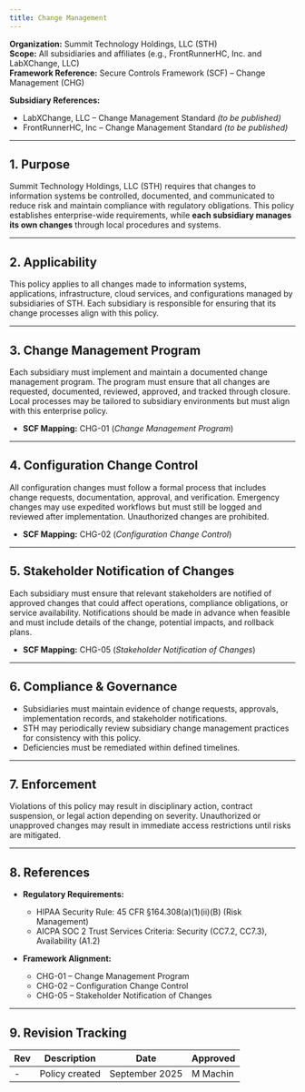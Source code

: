 ```yaml
---
title: Change Management
---
```


**Organization:** Summit Technology Holdings, LLC (STH)  
**Scope:** All subsidiaries and affiliates (e.g., FrontRunnerHC, Inc. and LabXChange, LLC)  
**Framework Reference:** Secure Controls Framework (SCF) – Change Management (CHG)

**Subsidiary References:**  

- LabXChange, LLC – Change Management Standard *(to be published)*  
- FrontRunnerHC, Inc – Change Management Standard *(to be published)*  

---

## 1. Purpose

Summit Technology Holdings, LLC (STH) requires that changes to information systems be controlled, documented, and communicated to reduce risk and maintain compliance with regulatory obligations. This policy establishes enterprise-wide requirements, while **each subsidiary manages its own changes** through local procedures and systems.  

---

## 2. Applicability

This policy applies to all changes made to information systems, applications, infrastructure, cloud services, and configurations managed by subsidiaries of STH. Each subsidiary is responsible for ensuring that its change processes align with this policy.  

---

## 3. Change Management Program

Each subsidiary must implement and maintain a documented change management program. The program must ensure that all changes are requested, documented, reviewed, approved, and tracked through closure. Local processes may be tailored to subsidiary environments but must align with this enterprise policy.  

- **SCF Mapping:** CHG-01 (*Change Management Program*)  

---

## 4. Configuration Change Control

All configuration changes must follow a formal process that includes change requests, documentation, approval, and verification. Emergency changes may use expedited workflows but must still be logged and reviewed after implementation. Unauthorized changes are prohibited.  

- **SCF Mapping:** CHG-02 (*Configuration Change Control*)  

---

## 5. Stakeholder Notification of Changes

Each subsidiary must ensure that relevant stakeholders are notified of approved changes that could affect operations, compliance obligations, or service availability. Notifications should be made in advance when feasible and must include details of the change, potential impacts, and rollback plans.  

- **SCF Mapping:** CHG-05 (*Stakeholder Notification of Changes*)  

---

## 6. Compliance & Governance

- Subsidiaries must maintain evidence of change requests, approvals, implementation records, and stakeholder notifications.  
- STH may periodically review subsidiary change management practices for consistency with this policy.  
- Deficiencies must be remediated within defined timelines.  

---

## 7. Enforcement

Violations of this policy may result in disciplinary action, contract suspension, or legal action depending on severity. Unauthorized or unapproved changes may result in immediate access restrictions until risks are mitigated.  

---

## 8. References

- **Regulatory Requirements:**  
  - HIPAA Security Rule: 45 CFR §164.308(a)(1)(ii)(B) (Risk Management)  
  - AICPA SOC 2 Trust Services Criteria: Security (CC7.2, CC7.3), Availability (A1.2)  

- **Framework Alignment:**  
  - CHG-01 – Change Management Program  
  - CHG-02 – Configuration Change Control  
  - CHG-05 – Stakeholder Notification of Changes  

---

## 9. Revision Tracking

| Rev | Description   | Date          | Approved |
| --- | ------------- | ------------- | -------- |
| -   | Policy created | September 2025 | M Machin |
